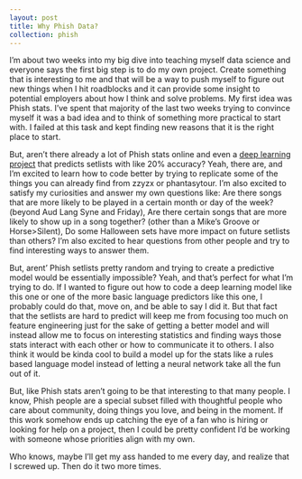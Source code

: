 ```yaml
---
layout: post
title: Why Phish Data?
collection: phish
---
```


I’m about two weeks into my big dive into teaching myself data science and everyone says the first big step is to do my own project.  Create something that is interesting to me and that will be a way to push myself to figure out new things when I hit roadblocks and it can provide some insight to potential employers about how I think and solve problems.  My first idea was Phish stats.  I’ve spent that majority of the last two weeks trying to convince myself it was a bad idea and to think of something more practical to start with.  I failed at this task and kept finding new reasons that it is the right place to start.

But, aren’t there already a lot of Phish stats online and even a [deep learning project] that predicts setlists with like 20% accuracy?  Yeah, there are, and I’m excited to learn how to code better by trying to replicate some of the things you can already find from zzyzx or phantasytour.  I’m also excited to satisfy my curiosities and answer my own questions like: Are there songs that are more likely to be played in a certain month or day of the week? (beyond Aud Lang Syne and Friday), Are there certain songs that are more likely to show up in a song together? (other than a Mike’s Groove or Horse>Silent), Do some Halloween sets have more impact on future setlists than others?  I’m also excited to hear questions from other people and try to find interesting ways to answer them.

But, arent’ Phish setlists pretty random and trying to create a predictive model would be essentially impossible?  Yeah, and that’s perfect for what I’m trying to do.  If I wanted to figure out how to code a deep learning model like this one or one of the more basic language predictors like this one, I probably could do that, move on, and be able to say I did it.  But that fact that the setlists are hard to predict will keep me from focusing too much on feature engineering just for the sake of getting a better model and will instead allow me to focus on interesting statistics and finding ways those stats interact with each other or how to communicate it to others.  I also think it would be kinda cool to build a model up for the stats like a rules based language model instead of letting a neural network take all the fun out of it.

But, like Phish stats aren’t going to be that interesting to that many people.  I know, Phish people are a special subset filled with thoughtful people who care about community, doing things you love, and being in the moment.  If this work somehow ends up catching the eye of a fan who is hiring or looking for help on a project, then I could be pretty confident I’d be working with someone whose priorities align with my own.

Who knows, maybe I’ll get my ass handed to me every day, and realize that I screwed up.  Then do it two more times.

[deep learning project]: https://towardsdatascience.com/predicting-what-song-phish-will-play-next-with-deep-learning-947ccce3824d
